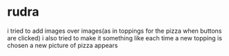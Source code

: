 # rudra
i tried to add images over images(as in toppings for the pizza when buttons are clicked)
i also tried to make it something like each time a new topping is chosen a new picture of pizza appears
